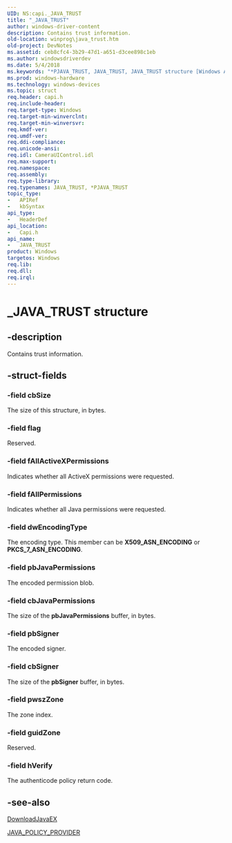 ```yaml
---
UID: NS:capi._JAVA_TRUST
title: "_JAVA_TRUST"
author: windows-driver-content
description: Contains trust information.
old-location: winprog\java_trust.htm
old-project: DevNotes
ms.assetid: ceb8cfc4-3b29-47d1-a651-d3cee898c1eb
ms.author: windowsdriverdev
ms.date: 5/4/2018
ms.keywords: "*PJAVA_TRUST, JAVA_TRUST, JAVA_TRUST structure [Windows API], PJAVA_TRUST, PJAVA_TRUST structure pointer [Windows API], _JAVA_TRUST, capi/JAVA_TRUST, capi/PJAVA_TRUST, winprog.java_trust"
ms.prod: windows-hardware
ms.technology: windows-devices
ms.topic: struct
req.header: capi.h
req.include-header: 
req.target-type: Windows
req.target-min-winverclnt: 
req.target-min-winversvr: 
req.kmdf-ver: 
req.umdf-ver: 
req.ddi-compliance: 
req.unicode-ansi: 
req.idl: CameraUIControl.idl
req.max-support: 
req.namespace: 
req.assembly: 
req.type-library: 
req.typenames: JAVA_TRUST, *PJAVA_TRUST
topic_type:
-	APIRef
-	kbSyntax
api_type:
-	HeaderDef
api_location:
-	Capi.h
api_name:
-	JAVA_TRUST
product: Windows
targetos: Windows
req.lib: 
req.dll: 
req.irql: 
---
```


# _JAVA_TRUST structure


## -description


Contains trust information.


## -struct-fields




### -field cbSize

The size of this structure, in bytes.


### -field flag

Reserved.


### -field fAllActiveXPermissions

Indicates whether all ActiveX permissions were requested.


### -field fAllPermissions

Indicates whether all Java permissions were requested.


### -field dwEncodingType

The encoding type. This member can be <b>X509_ASN_ENCODING</b> or <b>PKCS_7_ASN_ENCODING</b>.


### -field pbJavaPermissions

The encoded permission blob.


### -field cbJavaPermissions

The size of the <b>pbJavaPermissions</b> buffer, in bytes.


### -field pbSigner

The encoded signer.


### -field cbSigner

The size of the <b>pbSigner</b> buffer, in bytes.


### -field pwszZone

The zone index.


### -field guidZone

Reserved.


### -field hVerify

The authenticode policy return code.


## -see-also




<a href="https://msdn.microsoft.com/b86a8f39-73a1-4e17-ac83-9ed095de4922">DownloadJavaEX</a>



<a href="https://msdn.microsoft.com/e71e7155-5981-4227-8dc2-51a9b719aa25">JAVA_POLICY_PROVIDER</a>
 

 

